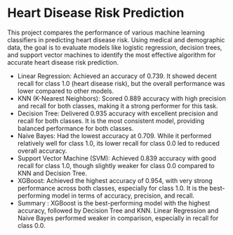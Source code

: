 # Heart Disease Risk Prediction
This project compares the performance of various machine learning classifiers in predicting heart disease risk. Using medical and demographic data, the goal is to evaluate models like logistic regression, decision trees, and support vector machines to identify the most effective algorithm for accurate heart disease risk prediction.
- Linear Regression: Achieved an accuracy of 0.739. It showed decent recall for class 1.0 (heart disease risk), but the overall performance was lower compared to other models.
- KNN (K-Nearest Neighbors): Scored 0.889 accuracy with high precision and recall for both classes, making it a strong performer for this task.
- Decision Tree: Delivered 0.935 accuracy with excellent precision and recall for both classes. It is the most consistent model, providing balanced performance for both classes.
- Naive Bayes: Had the lowest accuracy at 0.709. While it performed relatively well for class 1.0, its lower recall for class 0.0 led to reduced overall accuracy.
- Support Vector Machine (SVM): Achieved 0.839 accuracy with good recall for class 1.0, though slightly weaker for class 0.0 compared to KNN and Decision Tree.
- XGBoost: Achieved the highest accuracy of 0.954, with very strong performance across both classes, especially for class 1.0. It is the best-performing model in terms of accuracy, precision, and recall.
- Summary : XGBoost is the best-performing model with the highest accuracy, followed by Decision Tree and KNN.
Linear Regression and Naive Bayes performed weaker in comparison, especially in recall for class 0.0.
